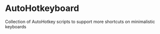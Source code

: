 # AutoHotkeyboard
Collection of AutoHotkey scripts to support more shortcuts on minimalistic keyboards
